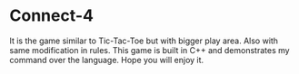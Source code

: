 # Connect-4
It is the game similar to Tic-Tac-Toe but with bigger play area. Also with same modification in rules. This game is built in C++ and demonstrates my command over the language. Hope you will enjoy it.

